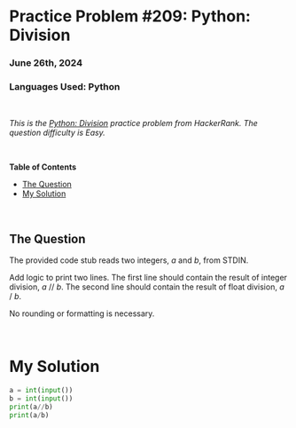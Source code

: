 # **Practice Problem #209: Python: Division**
### June 26th, 2024
### Languages Used: Python

<br>

*This is the [Python: Division](https://www.hackerrank.com/challenges/python-division/problem?isFullScreen=true) practice problem from HackerRank. The question difficulty is Easy.*

<br>

**Table of Contents**

-   [The Question](#the-question)
-   [My Solution](#my-solution)
  
<br>

## The Question

The provided code stub reads two integers, *a* and *b*, from STDIN.

Add logic to print two lines. The first line should contain the result of integer division, *a* // *b*. The second line should contain the result of float division, *a* / *b*.

No rounding or formatting is necessary.

<br>

# My Solution

``` Python
a = int(input())
b = int(input())
print(a//b)
print(a/b)
```
